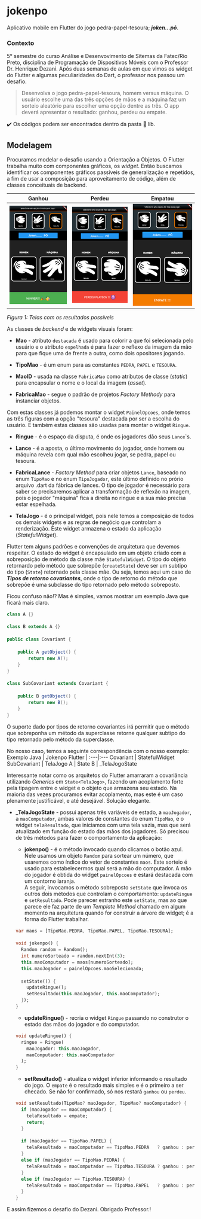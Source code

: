 # jokenpo

Aplicativo mobile em Flutter do jogo pedra-papel-tesoura; ***joken...pô***.

### Contexto

5° semestre do curso Análise e Desenvovimento de Sitemas da Fatec/Rio Preto, disciplina de Programação de Dispositivos Móveis com o Professor Dr. Henrique Dezani. Após duas semanas de aulas em que vimos os widget do Flutter e algumas peculiaridades do Dart, o professor nos passou um desafio. 

> Desenvolva o jogo pedra-papel-tesoura, homem versus máquina. O usuário escolhe uma das três opções de mãos e a máquina faz um sorteio aleatório para escolher uma opção dentre as três. O app deverá apresentar o resultado: ganhou, perdeu ou empate.

:heavy_check_mark: Os códigos podem ser encontrados dentro da pasta :file_folder: lib.

## Modelagem

 Procuramos modelar o desafio usando a Orientação a Objetos. O Flutter trabalha muito com componentes gráficos, os _widget_. Então buscamos identificar os componentes gráficos passíveis de generalização e repetidos, a fim de usar a composição para aproveitamento de código, além de classes conceituais de backend.

 Ganhou  |  Perdeu | Empatou
:----------:|:----------:|:----------:
![Ganhou](images/ganhou.png)  |  ![Pedeu](images/perdeu.png)|  ![Empatou](images/empate.png)

_Figura 1: Telas com os resultados possíveis_

 As classes de *backend* e de widgets visuais foram:

- **Mao** - atributo `destacada` é usado para colorir a que foi selecionada pelo usuário e o atributo `espelhada` é para fazer o reflexo da imagem da mão para que fique uma de frente a outra, como dois opositores jogando.

- **TipoMao** - é um enum para as constantes `PEDRA`, `PAPEL` e `TESOURA`.

- **MaoID** - usada na classe `FabricaMao` como atributos de classe (*static*) para encapsular o nome e o local da imagem (*asset*).

- **FabricaMao** - segue o padrão de projetos *Factory Methody* para instanciar objetos.

Com estas classes já podemos montar o widget `PainelOpcoes`, onde temos as três figuras com a opção "tesoura" destacada por ser a escolha do usuário. E também estas classes são usadas para montar o widget `Ringue`.

- **Ringue** - é o espaço da disputa, é onde os jogadores dão seus `Lance`\`s.

- **Lance** - é a aposta, o último movimento do jogador, onde homem ou máquina revela com qual mão escolheu jogar, se pedra, papel ou tesoura. 

- **FabricaLance** - *Factory Method* para criar objetos `Lance`, baseado no enum `TipoMao` e no enum `TipoJogador`, este último definido no prório arquivo .dart da fábrica de lances. O tipo de jogador é necessário para saber se precisaremos aplicar a transformação de reflexão na imagem, pois o jogador "máquina" fica a direita no ringue e a sua mão precisa estar espelhada.

- **TelaJogo** - é o principal widget, pois nele temos a composição de todos os demais widgets e as regras de negócio que controlam a renderização. Este widget armazena o estado da aplicação (*StatefulWidget*). 

Flutter tem alguns padrões e convenções de arquitetura que devemos respeitar. O estado do widget é encapsulado em um objeto criado com a sobreposição de método da classe mãe `StatefulWidget`. O tipo do objeto retornardo pelo método que sobrepôe (`createState`) deve ser um subtipo do tipo (`State`) retornado pela classe mãe. Ou seja, temos aqui um caso de ***Tipos de retorno covariantes***, onde o tipo de retorno do método que sobrepõe é uma subclasse do tipo retornado pelo método sobreposto.

Ficou confuso não!? Mas é simples, vamos mostrar um exemplo Java que ficará mais claro.

```java
class A {}

class B extends A {}

public class Covariant {
	
	public A getObject() {
		return new A();
	}
}

class SubCovariant extends Covariant {
	
	public B getObject() {
		return new B();
	}
}
```

O suporte dado por tipos de retorno covariantes irá permitir que o método que sobreponha um método da superclasse retorne qualquer subtipo  do tipo retornado pelo método da superclasse. 

No nosso caso, temos a seguinte correspondência com o nosso exemplo:
 Exemplo Java | Jokenpo Flutter |
:---|:---
Covariant  |  StatefulWidget 
SubCovariant  |  TelaJogo 
A  |  State
B  |  _TelaJogoState

Interessante notar como os arquitetos do Flutter amarraram a covariância utilizando *Generics* em `State<TelaJogo>`, fazendo um acoplamento forte pela tipagem entre o widget e o objeto que armazena seu estado. Na maioria das vezes procuramos evitar acoplamento, mas este é um caso plenamente justificável, e até desejável. Solução elegante.

- **_TelaJogoState** - possui apenas três variáveis de estado, a `maoJogador`, a `maoComputador`, ambas valores de constantes do enum `TipoMao`, e o widget `telaResultado`, que iniciamos com uma tela vazia, mas que será atualizado em função do estado das mãos dos jogadores. Só precisou de três métodos para fazer o comportamento da aplicação:

  - **jokenpo()** - é o método invocado quando clicamos o botão azul. Nele usamos um objeto `Random` para sortear um número, que usaremos como índice do vetor de constantes `maos`. Este sorteio é usado para estabelecermos qual será a mão do computador. A mão do jogador é obtida do widget `painelOpcoes` e estará destacada com um contorno laranja.
  <br>A seguir, invocamos o método sobreposto `setState` que invoca os outros dois métodos que controlam o comportamento: `updateRingue` e `setResultado`. Pode parecer estranho este `setState`, mas ao que parece ele faz parte de um *Template Method* chamado em algum momento na arquitetura quando for construir a árvore de widget; é a forma do Flutter trabalhar.

  ```dart
  var maos = [TipoMao.PEDRA, TipoMao.PAPEL, TipoMao.TESOURA];

  void jokenpo() {
    Random random = Random();
    int numeroSorteado = random.nextInt(3);
    this.maoComputador = maos[numeroSorteado];
    this.maoJogador = painelOpcoes.maoSelecionada;

    setState(() {
      updateRingue();
      setResultado(this.maoJogador, this.maoComputador);
    });
  }

  ```
  
  - **updateRingue()** - recria o widget `Ringue` passando no construtor o estado das mãos do jogador e do computador.
  
  ```dart
  void updateRingue() {
    ringue = Ringue(
      maoJogador: this.maoJogador, 
      maoComputador: this.maoComputador
    );  
  }

  ```
  - **setResultado()** - atualiza o widget inferior informando o resultado do jogo. O `empate` é o resultado mais simples e é o primeiro a ser checado. Se não for confirmado, só nos restará `ganhou` ou `perdeu`.

  ```dart
  void setResultado(TipoMao? maoJogador, TipoMao? maoComputador) {
    if (maoJogador == maoComputador) {
      telaResultado = empate; 
      return;
    }

    if (maoJogador == TipoMao.PAPEL) {
      telaResultado = maoComputador == TipoMao.PEDRA   ? ganhou : perdeu;       
    }
    else if (maoJogador == TipoMao.PEDRA) {
      telaResultado = maoComputador == TipoMao.TESOURA ? ganhou : perdeu;       
    }
    else if (maoJogador == TipoMao.TESOURA) {
      telaResultado = maoComputador == TipoMao.PAPEL   ? ganhou : perdeu;       
    }
  }  
  ```
E assim fizemos o desafio do Dezani. Obrigado Professor.!